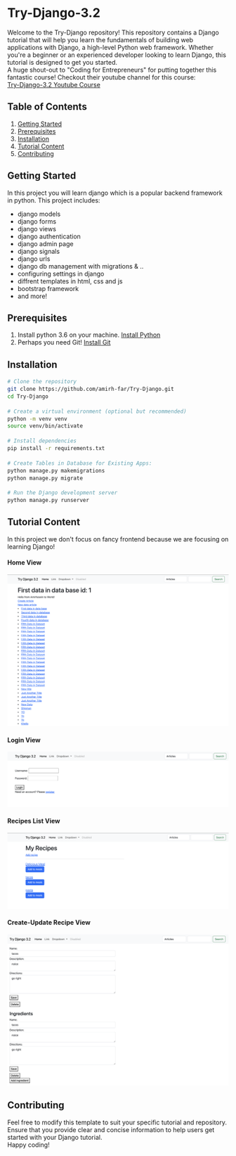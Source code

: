 # Try-Django-3.2

Welcome to the Try-Django repository! This repository contains a Django tutorial that will help you learn the fundamentals of building web applications with Django, a high-level Python web framework. Whether you're a beginner or an experienced developer looking to learn Django, this tutorial is designed to get you started.<br>
A huge shout-out to "Coding for Entrepreneurs" for putting together this fantastic course!
Checkout their youtube channel for this course: <br>
[Try-Django-3.2 Youtube Course](https://www.youtube.com/watch?v=SlHBNXW1rTk&list=PLEsfXFp6DpzRMby_cSoWTFw8zaMdTEXgL&ab_channel=CodingEntrepreneurs)

## Table of Contents

1. [Getting Started](#getting-started)
2. [Prerequisites](#prerequisites)
3. [Installation](#installation)
4. [Tutorial Content](#tutorial-content)
5. [Contributing](#contributing)


## Getting Started
In this project you will learn django which is a popular backend framework in python.
This project includes:
- django models
- django forms
- django views
- django authentication
- django admin page
- django signals
- django urls
- django db management with migrations & ..
- configuring settings in django
- diffrent templates in html, css and js
- bootstrap framework
- and more!

## Prerequisites
1. Install python 3.6 on your machine. [Install Python](https://www.python.org/downloads/release/python-368/) <br>
2. Perhaps you need Git! [Install Git](https://git-scm.com/book/en/v2/Getting-Started-Installing-Git) <br>

## Installation

```bash
# Clone the repository
git clone https://github.com/amirh-far/Try-Django.git
cd Try-Django

# Create a virtual environment (optional but recommended)
python -m venv venv
source venv/bin/activate

# Install dependencies
pip install -r requirements.txt

# Create Tables in Database for Existing Apps:
python manage.py makemigrations
python manage.py migrate

# Run the Django development server
python manage.py runserver
```
## Tutorial Content
In this project we don't focus on fancy frontend because we are focusing on learning Django!

#### Home View
<img src="https://github.com/amirh-far/Try-Django/blob/main/readme-images-files/home%20view.png"/>

#### Login View
<img src="https://github.com/amirh-far/Try-Django/blob/main/readme-images-files/login%20view.png"/>

#### Recipes List View
<img src="https://github.com/amirh-far/Try-Django/blob/main/readme-images-files/recipes%20list%20view.png"/>

#### Create-Update Recipe View
<img src="https://github.com/amirh-far/Try-Django/blob/main/readme-images-files/create-update%20view.png"/>

## Contributing

Feel free to modify this template to suit your specific tutorial and repository. Ensure that you provide clear and concise information to help users get started with your Django tutorial. <br>
Happy coding!
